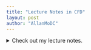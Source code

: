 ```yaml
---
title: "Lecture Notes in CFD"
layout: post
author: "AllanMoDC"
---
```

<details>
  <summary>Check out my lecture notes.</summary>
  
    <iframe src="https://allanmodc.github.io/cfd" onload='javascript:(function(o){o.style.height=o.contentWindow.document.body.scrollHeight+"px";}(this));' style="height:200px;width:100%;border:none;" frameborder="0" scrolling="no"></iframe>  
</details>

